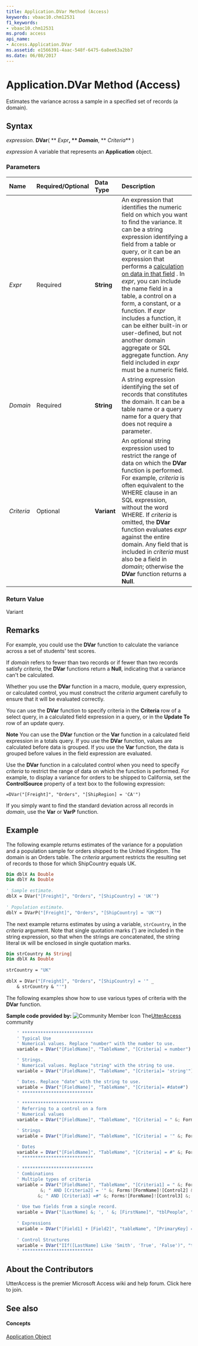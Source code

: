 ```yaml
---
title: Application.DVar Method (Access)
keywords: vbaac10.chm12531
f1_keywords:
- vbaac10.chm12531
ms.prod: access
api_name:
- Access.Application.DVar
ms.assetid: e1566391-4aac-548f-6475-6a8ee63a2bb7
ms.date: 06/08/2017
---
```



# Application.DVar Method (Access)

Estimates the variance across a sample in a specified set of records (a domain).


## Syntax

 _expression_. **DVar**( ** _Expr_**, ** _Domain_**, ** _Criteria_** )

 _expression_ A variable that represents an **Application** object.


### Parameters



|**Name**|**Required/Optional**|**Data Type**|**Description**|
|:-----|:-----|:-----|:-----|
| _Expr_|Required|**String**|An expression that identifies the numeric field on which you want to find the variance. It can be a string expression identifying a field from a table or query, or it can be an expression that performs a [calculation on data in that field](calculate-fields-in-domain-aggregate-functions.md) . In _expr_, you can include the name field in a table, a control on a form, a constant, or a function. If  _expr_ includes a function, it can be either built-in or user-defined, but not another domain aggregate or SQL aggregate function. Any field included in _expr_ must be a numeric field.|
| _Domain_|Required|**String**|A string expression identifying the set of records that constitutes the domain. It can be a table name or a query name for a query that does not require a parameter.|
| _Criteria_|Optional|**Variant**|An optional string expression used to restrict the range of data on which the  **DVar** function is performed. For example, _criteria_ is often equivalent to the WHERE clause in an SQL expression, without the word WHERE. If _criteria_ is omitted, the **DVar** function evaluates _expr_ against the entire domain. Any field that is included in _criteria_ must also be a field in _domain_; otherwise the  **DVar** function returns a **Null**.|

### Return Value

Variant


## Remarks

For example, you could use the  **DVar** function to calculate the variance across a set of students' test scores.

If  _domain_ refers to fewer than two records or if fewer than two records satisfy _criteria_, the  **DVar** functions return a **Null**, indicating that a variance can't be calculated.

Whether you use the  **DVar** function in a macro, module, query expression, or calculated control, you must construct the _criteria_ argument carefully to ensure that it will be evaluated correctly.

You can use the  **DVar** function to specify criteria in the **Criteria** row of a select query, in a calculated field expression in a query, or in the **Update To** row of an update query.


 **Note**  You can use the  **DVar** function or the **Var** function in a calculated field expression in a totals query. If you use the **DVar** function, values are calculated before data is grouped. If you use the **Var** function, the data is grouped before values in the field expression are evaluated.

Use the  **DVar** function in a calculated control when you need to specify _criteria_ to restrict the range of data on which the function is performed. For example, to display a variance for orders to be shipped to California, set the **ControlSource** property of a text box to the following expression:




```
=DVar("[Freight]", "Orders", "[ShipRegion] = 'CA'")
```

If you simply want to find the standard deviation across all records in  _domain_, use the  **Var** or **VarP** function.


## Example

The following example returns estimates of the variance for a population and a population sample for orders shipped to the United Kingdom. The domain is an Orders table. The  _criteria_ argument restricts the resulting set of records to those for which ShipCountry equals UK.


```vb
Dim dblX As Double 
Dim dblY As Double 
 
' Sample estimate. 
dblX = DVar("[Freight]", "Orders", "[ShipCountry] = 'UK'") 
 
' Population estimate. 
dblY = DVarP("[Freight]", "Orders", "[ShipCountry] = 'UK'")
```

The next example returns estimates by using a variable,  `strCountry`, in the  _criteria_ argument. Note that single quotation marks (') are included in the string expression, so that when the strings are concatenated, the string literal `UK` will be enclosed in single quotation marks.




```vb
Dim strCountry As String| 
Dim dblX As Double 
 
strCountry = "UK" 
 
dblX = DVar("[Freight]", "Orders", "[ShipCountry] = '" _ 
    & strCountry & "'")
```



The following examples show how to use various types of criteria with the  **DVar** function.

 **Sample code provided by:**
![Community Member Icon](images/8b9774c4-6c97-470e-b3a2-56d8f786444c.png) The[UtterAccess](http://www.utteraccess.com) community




```js
    ' ***************************
    ' Typical Use
    ' Numerical values. Replace "number" with the number to use.
    variable = DVar("[FieldName]", "TableName", "[Criteria] = number")

    ' Strings.
    ' Numerical values. Replace "string" with the string to use.
    variable = DVar("[FieldName]", "TableName", "[Criteria]= 'string'")

    ' Dates. Replace "date" with the string to use.
    variable = DVar("[FieldName]", "TableName", "[Criteria]= #date#")
    ' ***************************

    ' ***************************
    ' Referring to a control on a form
    ' Numerical values
    variable = DVar("[FieldName]", "TableName", "[Criteria] = " &; Forms!FormName!ControlName)

    ' Strings
    variable = DVar("[FieldName]", "TableName", "[Criteria] = '" &; Forms!FormName!ControlName &; "'")

    ' Dates
    variable = DVar("[FieldName]", "TableName", "[Criteria] = #" &; Forms!FormName!ControlName &; "#")
    ' ***************************

    ' ***************************
    ' Combinations
    ' Multiple types of criteria
    variable = DVar("[FieldName]", "TableName", "[Criteria1] = " &; Forms![FormName]![Control1] _
             &; " AND [Criteria2] = '" &; Forms![FormName]![Control2] &; "'" _
            &; " AND [Criteria3] =#" &; Forms![FormName]![Control3] &; "#")
    
    ' Use two fields from a single record.
    variable = DVar("[LastName] &; ', ' &; [FirstName]", "tblPeople", "[PrimaryKey] = 7")
            
    ' Expressions
    variable = DVar("[Field1] + [Field2]", "tableName", "[PrimaryKey] = 7")
    
    ' Control Structures
    variable = DVar("IIf([LastName] Like 'Smith', 'True', 'False')", "tableName", "[PrimaryKey] = 7")
    ' ***************************
```


## About the Contributors
<a name="AboutContributors"> </a>

UtterAccess is the premier Microsoft Access wiki and help forum. Click here to join. 


## See also
<a name="AboutContributors"> </a>


#### Concepts


[Application Object](application-object-access.md)

